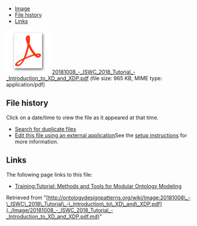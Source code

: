 * [Image](../Image/20181008_-_ISWC_2018_Tutorial_-_Introduction_to_XD_and_XDP.pdf.md#file)
* [File history](../Image/20181008_-_ISWC_2018_Tutorial_-_Introduction_to_XD_and_XDP.pdf.md#filehistory)
* [Links](../Image/20181008_-_ISWC_2018_Tutorial_-_Introduction_to_XD_and_XDP.pdf.md#filelinks)

[![](../skins/common/images/icons/fileicon-pdf.png)](../Image/20181008_-_ISWC_2018_Tutorial_-_Introduction_to_XD_and_XDP.pdf.md "20181008 - ISWC 2018 Tutorial - Introduction to XD and XDP.pdf")
[20181008\_-\_ISWC\_2018\_Tutorial\_-\_Introduction\_to\_XD\_and\_XDP.pdf](../images/d/db/20181008_-_ISWC_2018_Tutorial_-_Introduction_to_XD_and_XDP.pdf "20181008 - ISWC 2018 Tutorial - Introduction to XD and XDP.pdf")‎  (file size: 965 KB, MIME type: application/pdf)





## File history

Click on a date/time to view the file as it appeared at that time.



  
* [Search for duplicate files](http://ontologydesignpatterns.org/wiki/Special:FileDuplicateSearch/20181008_-_ISWC_2018_Tutorial_-_Introduction_to_XD_and_XDP.pdf "Special:FileDuplicateSearch/20181008 - ISWC 2018 Tutorial - Introduction to XD and XDP.pdf")
* [Edit this file using an external application](http://ontologydesignpatterns.org/wiki/index.php?title=Image:20181008_-_ISWC_2018_Tutorial_-_Introduction_to_XD_and_XDP.pdf&action=edit&externaledit=true&mode=file "Image:20181008 - ISWC 2018 Tutorial - Introduction to XD and XDP.pdf")See the [setup instructions](http://www.mediawiki.org/wiki/Manual:External_editors "http://www.mediawiki.org/wiki/Manual:External_editors") for more information.

## Links



The following page links to this file:


* [Training:Tutorial: Methods and Tools for Modular Ontology Modeling](../Training/Tutorial/_Methods_and_Tools_for_Modular_Ontology_Modeling.md "Training:Tutorial: Methods and Tools for Modular Ontology Modeling")


Retrieved from "[http://ontologydesignpatterns.org/wiki/Image:20181008\_-\_ISWC\_2018\_Tutorial\_-\_Introduction\_to\_XD\_and\_XDP.pdf](../Image/20181008_-_ISWC_2018_Tutorial_-_Introduction_to_XD_and_XDP.pdf.md)"